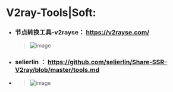 # V2ray-Tools|Soft:
* ### 节点转换工具-v2rayse： https://v2rayse.com/

  >![image](https://github.com/user-attachments/assets/1cf76c78-580b-4a55-9994-d47390d8a922)

*  ### selierlin ： https://github.com/selierlin/Share-SSR-V2ray/blob/master/tools.md
*  
  >![image](https://github.com/user-attachments/assets/84af50f2-e571-4dd4-86ae-0e372e395b6a)
